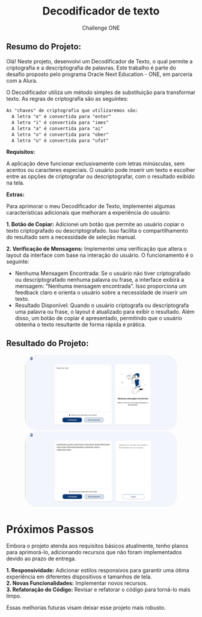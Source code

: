 <div align="center">

# Decodificador de texto
Challenge ONE

</div>

## Resumo do Projeto:

Olá! Neste projeto, desenvolvi um Decodificador de Texto, o qual permite a criptografia e a descriptografia de palavras. Este trabalho é parte do desafio proposto pelo programa Oracle Next Education - ONE, em parceria com a Alura.

O Decodificador utiliza um método simples de substituição para transformar texto. As regras de criptografia são as seguintes:

~~~
As "chaves" de criptografia que utilizaremos são:
  A letra "e" é convertida para "enter"
  A letra "i" é convertida para "imes"
  A letra "a" é convertida para "ai"
  A letra "o" é convertida para "ober"
  A letra "u" é convertida para "ufat"
~~~

**Requisitos:** 

A aplicação deve funcionar exclusivamente com letras minúsculas, sem acentos ou caracteres especiais. O usuário pode inserir um texto e escolher entre as opções de criptografar ou descriptografar, com o resultado exibido na tela.

**Extras:**  

Para aprimorar o meu Decodificador de Texto, implementei algumas características adicionais que melhoram a experiência do usuário:

**1. Botão de Copiar:**
Adicionei um botão que permite ao usuário copiar o texto criptografado ou descriptografado. Isso facilita o compartilhamento do resultado sem a necessidade de seleção manual.

**2. Verificação de Mensagens:**
Implementei uma verificação que altera o layout da interface com base na interação do usuário. O funcionamento é o seguinte:

+ Nenhuma Mensagem Encontrada: Se o usuário não tiver criptografado ou descriptografado nenhuma palavra ou frase, a interface exibirá a mensagem: "Nenhuma mensagem encontrada". Isso proporciona um feedback claro e orienta o usuário sobre a necessidade de inserir um texto.
+ Resultado Disponível: Quando o usuário criptografa ou descriptografa uma palavra ou frase, o layout é atualizado para exibir o resultado. Além disso, um botão de copiar é apresentado, permitindo que o usuário obtenha o texto resultante de forma rápida e prática.


## Resultado do Projeto:

<div align="center">

<img src="imagens/resultado1.png" width="80%" style="border-radius:30px;">

<img src="imagens/resultado2.png" width="80%" style="border-radius:30px;">

</div>

# Próximos Passos

Embora o projeto atenda aos requisitos básicos atualmente, tenho planos para aprimorá-lo, adicionando recursos que não foram implementados devido ao prazo de entrega.

__1. Responsividade:__ Adicionar estilos responsivos para garantir uma ótima experiência em diferentes dispositivos e tamanhos de tela.
<br>__2. Novas Funcionalidades:__ Implementar novos recursos.
<br>__3. Refatoração do Código:__ Revisar e refatorar o código para torná-lo mais limpo.

Essas melhorias futuras visam deixar esse projeto mais robusto.
